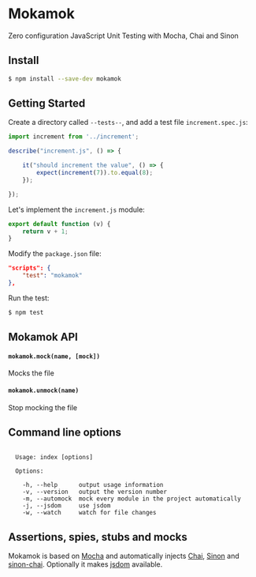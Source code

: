 # Mokamok

Zero configuration JavaScript Unit Testing with Mocha, Chai and Sinon

## Install

```bash
$ npm install --save-dev mokamok
```

## Getting Started

Create a directory called `--tests--`, and add a test file `increment.spec.js`:

```javascript
import increment from '../increment';

describe("increment.js", () => {

    it("should increment the value", () => {
        expect(increment(7)).to.equal(8);
    });

});
```

Let's implement the `increment.js` module:

```javascript
export default function (v) {
    return v + 1;
}
```

Modify the `package.json` file:

```json
"scripts": {
    "test": "mokamok"
},
```

Run the test:

```bash
$ npm test
```

## Mokamok API

#### `mokamok.mock(name, [mock])`

Mocks the file

#### `mokamok.unmock(name)`

Stop mocking the file

## Command line options

```

  Usage: index [options]

  Options:

    -h, --help      output usage information
    -v, --version   output the version number
    -m, --automock  mock every module in the project automatically
    -j, --jsdom     use jsdom
    -w, --watch     watch for file changes

```

## Assertions, spies, stubs and mocks

Mokamok is based on [Mocha](https://mochajs.org) and automatically
injects [Chai](http://chaijs.com), [Sinon](http://sinonjs.org) and [sinon-chai](https://github.com/domenic/sinon-chai). Optionally it makes [jsdom](https://github.com/tmpvar/jsdom) available.
